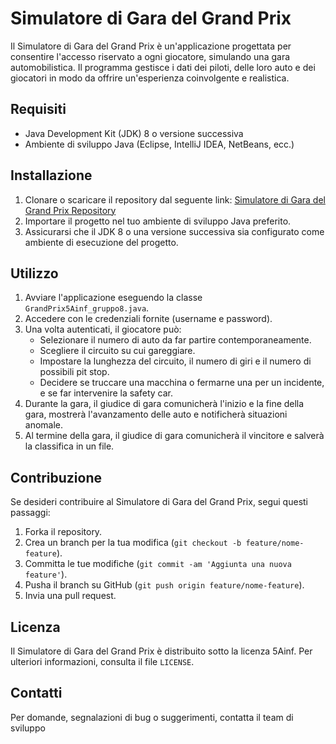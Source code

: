 # Simulatore di Gara del Grand Prix

Il Simulatore di Gara del Grand Prix è un'applicazione progettata per consentire l'accesso riservato a ogni giocatore, simulando una gara automobilistica. Il programma gestisce i dati dei piloti, delle loro auto e dei giocatori in modo da offrire un'esperienza coinvolgente e realistica.

## Requisiti

- Java Development Kit (JDK) 8 o versione successiva
- Ambiente di sviluppo Java (Eclipse, IntelliJ IDEA, NetBeans, ecc.)

## Installazione

1. Clonare o scaricare il repository dal seguente link: [Simulatore di Gara del Grand Prix Repository](https://github.com/Gabrisi/GrandPrix5Ainfgruppo8/)
2. Importare il progetto nel tuo ambiente di sviluppo Java preferito.
3. Assicurarsi che il JDK 8 o una versione successiva sia configurato come ambiente di esecuzione del progetto.

## Utilizzo

1. Avviare l'applicazione eseguendo la classe `GrandPrix5Ainf_gruppo8.java`.
2. Accedere con le credenziali fornite (username e password).
3. Una volta autenticati, il giocatore può:
   - Selezionare il numero di auto da far partire contemporaneamente.
   - Scegliere il circuito su cui gareggiare.
   - Impostare la lunghezza del circuito, il numero di giri e il numero di possibili pit stop.
   - Decidere se truccare una macchina o fermarne una per un incidente, e se far intervenire la safety car.
4. Durante la gara, il giudice di gara comunicherà l'inizio e la fine della gara, mostrerà l'avanzamento delle auto e notificherà situazioni anomale.
5. Al termine della gara, il giudice di gara comunicherà il vincitore e salverà la classifica in un file.

## Contribuzione

Se desideri contribuire al Simulatore di Gara del Grand Prix, segui questi passaggi:
1. Forka il repository.
2. Crea un branch per la tua modifica (`git checkout -b feature/nome-feature`).
3. Committa le tue modifiche (`git commit -am 'Aggiunta una nuova feature'`).
4. Pusha il branch su GitHub (`git push origin feature/nome-feature`).
5. Invia una pull request.

## Licenza

Il Simulatore di Gara del Grand Prix è distribuito sotto la licenza 5Ainf. Per ulteriori informazioni, consulta il file `LICENSE`.

## Contatti

Per domande, segnalazioni di bug o suggerimenti, contatta il team di sviluppo
